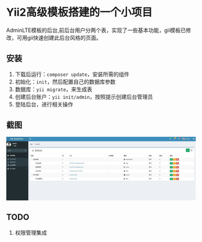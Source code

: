 Yii2高级模板搭建的一个小项目
=========
AdminLTE模板的后台,前后台用户分两个表，实现了一些基本功能，gii模板已修改，可用gii快速创建此后台风格的页面。

## 安装
1.  下载后运行：`composer update`，安装所需的组件
2.  初始化：`init`，然后配置自己的数据库参数
3.  数据库：`yii migrate`，来生成表
4.  创建后台账户：`yii init/admin`，按照提示创建后台管理员
5.  登陆后台，进行相关操作

## 截图
![截图](https://github.com/nadirvishun/abp/blob/master/backend/web/img/screenshot.jpg)

## TODO
1.  权限管理集成